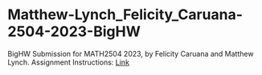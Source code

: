 # Matthew-Lynch_Felicity_Caruana-2504-2023-BigHW
BigHW Submission for MATH2504 2023, by Felicity Caruana and Matthew Lynch.
Assignment Instructions: [Link](https://courses.smp.uq.edu.au/MATH2504/2023/assessment_html/bighw.html)
